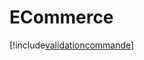 # ECommerce

[!include[validationcommande](ecommerce.validationcommande.autogen.md)]




















